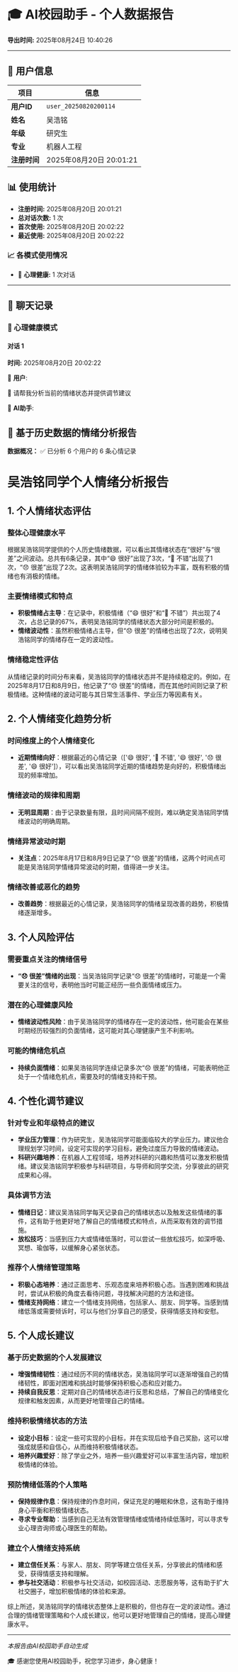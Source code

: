 # 🎓 AI校园助手 - 个人数据报告

**导出时间:** 2025年08月24日 10:40:26

---

## 👤 用户信息

| 项目 | 信息 |
|------|------|
| **用户ID** | `user_20250820200114` |
| **姓名** | 吴浩铭 |
| **年级** | 研究生 |
| **专业** | 机器人工程 |
| **注册时间** | 2025年08月20日 20:01:21 |

## 📊 使用统计

- **注册时间:** 2025年08月20日 20:01:21
- **总对话次数:** 1 次
- **首次使用:** 2025年08月20日 20:02:22
- **最近使用:** 2025年08月20日 20:02:22

### 📈 各模式使用情况

- 💚 **心理健康:** 1 次对话

---

## 💬 聊天记录

### 💚 心理健康模式

#### 对话 1

**时间:** 2025年08月20日 20:02:22

👤 **用户**:

🌈 请帮我分析当前的情绪状态并提供调节建议

🤖 **AI助手**:

## 🌈 基于历史数据的情绪分析报告

**数据概况：** ✅ 已分析 6 个用户的 6 条心情记录

# 吴浩铭同学个人情绪分析报告

## 1. 个人情绪状态评估

### 整体心理健康水平

根据吴浩铭同学提供的个人历史情绪数据，可以看出其情绪状态在“很好”与“很差”之间波动。总共有6条记录，其中“😄 很好”出现了3次，“🙂 不错”出现了1次，“😞 很差”出现了2次。这表明吴浩铭同学的情绪体验较为丰富，既有积极的情绪也有消极的情绪。

### 主要情绪模式和特点

- **积极情绪占主导**：在记录中，积极情绪（“😄 很好”和“🙂 不错”）共出现了4次，占总记录的67%，表明吴浩铭同学的情绪状态大部分时间是积极的。
- **情绪波动性**：虽然积极情绪占主导，但“😞 很差”的情绪也出现了2次，说明吴浩铭同学的情绪存在一定的波动性。

### 情绪稳定性评估

从情绪记录的时间分布来看，吴浩铭同学的情绪状态并不是持续稳定的。例如，在2025年8月17日和8月9日，他记录了“😞 很差”的情绪，而在其他时间则记录了积极情绪。这种情绪的波动可能与其日常生活事件、学业压力等因素有关。

## 2. 个人情绪变化趋势分析

### 时间维度上的个人情绪变化

- **近期情绪向好**：根据最近的心情记录（['😄 很好', '🙂 不错', '😄 很好', '😞 很差', '😄 很好']），可以看出吴浩铭同学近期的情绪趋势是向好的，积极情绪出现的频率增加。

### 情绪波动的规律和周期

- **无明显周期**：由于记录数量有限，且时间间隔不规则，难以确定吴浩铭同学情绪波动的明确周期。

### 情绪异常波动时期

- **关注点**：2025年8月17日和8月9日记录了“😞 很差”的情绪，这两个时间点可能是吴浩铭同学情绪异常波动的时期，值得进一步关注。

### 情绪改善或恶化的趋势

- **改善趋势**：根据最近的心情记录，吴浩铭同学的情绪呈现改善的趋势，积极情绪逐渐增多。

## 3. 个人风险评估

### 需要重点关注的情绪信号

- **“😞 很差”情绪的出现**：当吴浩铭同学记录“😞 很差”的情绪时，可能是一个需要关注的信号，表明他当时可能正经历一些负面情绪或压力。

### 潜在的心理健康风险

- **情绪波动性风险**：由于吴浩铭同学的情绪存在一定的波动性，他可能会在某些时期经历较强烈的负面情绪，这可能对其心理健康产生不利影响。

### 可能的情绪危机点

- **持续负面情绪**：如果吴浩铭同学连续记录多次“😞 很差”的情绪，可能表明他正处于一个情绪危机点，需要及时的情绪支持和干预。

## 4. 个性化调节建议

### 针对专业和年级特点的建议

- **学业压力管理**：作为研究生，吴浩铭同学可能面临较大的学业压力。建议他合理规划学习时间，设定可实现的学习目标，避免过度压力导致的情绪波动。
- **科研兴趣培养**：在机器人工程领域，培养对科研的兴趣和热情可以激发积极情绪。建议吴浩铭同学积极参与科研项目，与导师和同学交流，分享彼此的研究成果和心得。

### 具体调节方法

- **情绪日记**：建议吴浩铭同学每天记录自己的情绪状态以及触发这些情绪的事件，这有助于他更好地了解自己的情绪模式和特点，从而采取有效的调节措施。
- **放松技巧**：当感到压力大或情绪低落时，可以尝试一些放松技巧，如深呼吸、冥想、瑜伽等，以缓解身心紧张状态。

### 推荐个人情绪管理策略

- **积极心态培养**：通过正面思考、乐观态度来培养积极心态。当遇到困难和挑战时，尝试从积极的角度去看待问题，寻找解决问题的方法和途径。
- **情绪支持网络**：建立一个情绪支持网络，包括家人、朋友、同学等。当感到情绪低落或需要倾诉时，可以与他们分享自己的感受，获得情感支持和安慰。

## 5. 个人成长建议

### 基于历史数据的个人发展建议

- **增强情绪韧性**：通过经历不同的情绪状态，吴浩铭同学可以逐渐增强自己的情绪韧性，即面对困难和挑战时能够保持积极心态和应对能力。
- **持续自我反思**：定期对自己的情绪状态进行反思和总结，了解自己的情绪变化规律和触发因素，从而更好地管理自己的情绪。

### 维持积极情绪状态的方法

- **设定小目标**：设定一些可实现的小目标，并在实现后给予自己奖励，这可以增强成就感和自信心，从而维持积极情绪状态。
- **培养兴趣爱好**：除了学业之外，培养一些兴趣爱好可以丰富生活内容，增加积极情绪的体验。

### 预防情绪低落的个人策略

- **保持规律作息**：保持规律的作息时间，保证充足的睡眠和休息，这有助于维持身心平衡和积极情绪状态。
- **寻求专业帮助**：当感到自己无法有效管理情绪或情绪持续低落时，可以寻求专业心理咨询师或心理医生的帮助。

### 建立个人情绪支持系统

- **建立信任关系**：与家人、朋友、同学等建立信任关系，分享彼此的情绪和感受，获得情感支持和理解。
- **参与社交活动**：积极参与社交活动，如校园活动、志愿服务等，这有助于扩大社交圈子，增加积极情绪的体验和来源。

综上所述，吴浩铭同学的情绪状态整体上是积极的，但也存在一定的波动性。通过合理的情绪管理策略和个人成长建议，他可以更好地管理自己的情绪，提高心理健康水平。

---

*本报告由AI校园助手自动生成*

🎓 感谢您使用AI校园助手，祝您学习进步，身心健康！